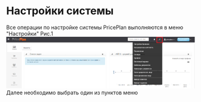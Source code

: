 # Настройки системы

Все операции по настройке системы PricePlan выполняются в меню "Настройки" Рис.1
![Рис.1](nastroiki_sistemi1.png)  
Далее необходимо выбрать один из пунктов меню






